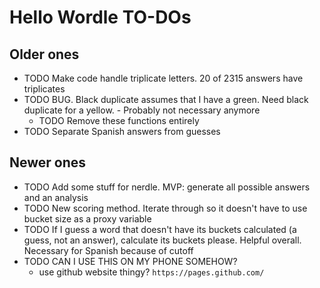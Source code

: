 # Hello Wordle TO-DOs

## Older ones

- TODO Make code handle triplicate letters. 20 of 2315 answers have triplicates
- TODO BUG. Black duplicate assumes that I have a green. Need black duplicate for a yellow. - Probably not necessary anymore
  - TODO Remove these functions entirely
- TODO Separate Spanish answers from guesses

## Newer ones

- TODO Add some stuff for nerdle. MVP: generate all possible answers and an analysis
- TODO New scoring method. Iterate through so it doesn't have to use bucket size as a proxy variable
- TODO If I guess a word that doesn't have its buckets calculated (a guess, not an answer), calculate its buckets please. Helpful overall. Necessary for Spanish because of cutoff
- TODO CAN I USE THIS ON MY PHONE SOMEHOW?
  - use github website thingy? `https://pages.github.com/`
